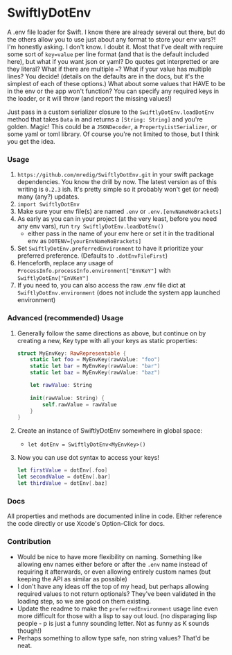 # SwiftlyDotEnv

A .env file loader for Swift. I know there are already several out there, but do the others allow you to use just about any format to store your env vars?! I'm honestly asking. I don't know. I doubt it. Most that I've dealt with require some sort of `key=value` per line format (and that is the default included here), but what if you want json or yaml? Do quotes get interpretted or are they literal? What if there are multiple `=`? What if your value has multiple lines? You decide! (details on the defaults are in the docs, but it's the simplest of each of these options.) What about some values that HAVE to be in the env or the app won't function? You can specify any required keys in the loader, or it will throw (and report the missing values!)

Just pass in a custom serializer closure to the `SwiftlyDotEnv.loadDotEnv` method that takes `Data` in and returns a `[String: String]` and you're golden. Magic! This could be a `JSONDecoder`, a `PropertyListSerializer`, or some yaml or toml library. Of course you're not limited to those, but I think you get the idea.

### Usage

1. `https://github.com/mredig/SwiftlyDotEnv.git` in your swift package dependencies. You know the drill by now. The latest version as of this writing is `0.2.3` ish. It's pretty simple so it probably won't get (or need) many (any?) updates.
1. `import SwiftlyDotEnv`
1. Make sure your env file(s) are named `.env` or `.env.[envNameNoBrackets]`
1. As early as you can in your project (at the very least, before you need any env vars), run `try SwiftlyDotEnv.loadDotEnv()`
	* either pass in the name of your env here or set it in the traditional env as `DOTENV=[yourEnvNameNoBrackets]`
1. Set `SwiftlyDotEnv.preferredEnvironment` to have it prioritize your preferred preference. (Defaults to `.dotEnvFileFirst`)
1. Henceforth, replace any usage of `ProcessInfo.processInfo.environment["EnVKeY"]` with `SwiftlyDotEnv["EnVKeY"]`
1. If you need to, you can also access the raw .env file dict at `SwiftlyDotEnv.environment` (does not include the system app launched environment)


### Advanced (recommended) Usage
1. Generally follow the same directions as above, but continue on by creating a new, Key type with all your keys as static properties:
	
	```swift
	struct MyEnvKey: RawRepresentable {
		static let foo = MyEnvKey(rawValue: "foo")
		static let bar = MyEnvKey(rawValue: "bar")
		static let baz = MyEnvKey(rawValue: "baz")
	
		let rawValue: String
		
		init(rawValue: String) {
			self.rawValue = rawValue
		}
	}
	```
	
1. Create an instance of SwiftlyDotEnv somewhere in global space:
	* `let dotEnv = SwiftlyDotEnv<MyEnvKey>()`
1. Now you can use dot syntax to access your keys!
	
	```swift
	let firstValue = dotEnv[.foo]
	let secondValue = dotEnv[.bar]
	let thirdValue = dotEnv[.baz]
	```

### Docs
All properties and methods are documented inline in code. Either reference the code directly or use Xcode's Option-Click for docs.

### Contribution

* Would be nice to have more flexibility on naming. Something like allowing env names either before or after the `.env` name instead of requiring it afterwards, or even allowing entirely custom names (but keeping the API as similar as possible)
* I don't have any ideas off the top of my head, but perhaps allowing required values to not return optionals? They've been validated in the loading step, so we are good on them existing.
* Update the readme to make the `preferredEnvironment` usage line even more difficult for those with a lisp to say out loud. (no disparaging lisp people - p is just a funny sounding letter. Not as funny as K sounds though!)
* Perhaps something to allow type safe, non string values? That'd be neat.
